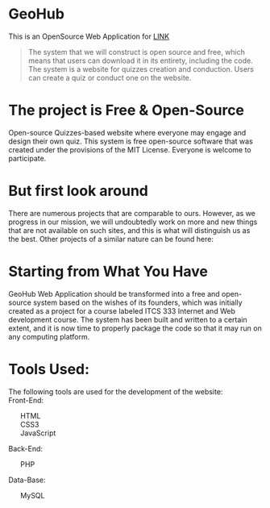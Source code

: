 # GeoHub
This is an OpenSource Web Application for <a href="https://geohub.great-site.net/ITCS333-Project/mainpage.php">LINK</a>

> The system that we will construct is open source and free, which means that users can download it in its entirety, including the code.
> The system is a website for quizzes creation and conduction.
> Users can create a  quiz or conduct one on the website.

# The project is Free & Open-Source
Open-source Quizzes-based website where everyone may engage and design their own quiz.
This system is free open-source software that was created under the provisions of the MIT License. Everyone is welcome to participate.

# But first look around 
There are numerous projects that are comparable to ours. However, as we progress in our mission, we will undoubtedly work on more and new things that are not available on such sites, and this is what will distinguish us as the best.
Other projects of a similar nature can be found here:
 

# Starting from What You Have
GeoHub Web Application should be transformed into a free and open-source system based on the wishes of its founders, which was initially created as a project for a course labeled ITCS 333 Internet and Web development course. The system has been built and written to a certain extent, and it is now time to properly package the code so that it may run on any computing platform. 

# Tools Used:
The following tools are used for the development of the website:<br>
Front-End:
<ol>
    <il>HTML</li> <br>
    <il>CSS3</li> <br>
    <il>JavaScript</li> <br>
</ol>
Back-End:
<ol>
    <il>PHP</li> <br>
</ol>
Data-Base:
<ol>
<il>MySQL</li> <br>
</ol>
